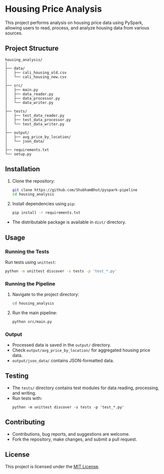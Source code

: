 # Housing Price Analysis

This project performs analysis on housing price data using PySpark, allowing users to read, process, and analyze housing data from various sources.

## Project Structure

```
housing_analysis/
│
├── data/
│   ├── cali_housing_old.csv
│   └── cali_housing_new.csv
│
├── src/
│   ├── main.py
│   ├── data_reader.py
│   ├── data_processor.py
│   └── data_writer.py
│
├── tests/
│   ├── test_data_reader.py
│   ├── test_data_processor.py
│   └── test_data_writer.py
│
├── output/
│   ├── avg_price_by_location/
│   └── json_data/
│
├── requirements.txt
└── setup.py
```

## Installation

1. Clone the repository:
   ```bash
   git clone https://github.com/ShubhamBhut/pyspark-pipeline
   cd housing_analysis
   ```

2. Install dependencies using `pip`:
   ```bash
   pip install -r requirements.txt
   ```

- The distributable package is available in `dist/` directory.

## Usage

### Running the Tests

Run tests using `unittest`:
```bash
python -m unittest discover -s tests -p 'test_*.py'
```

### Running the Pipeline

1. Navigate to the project directory:
   ```bash
   cd housing_analysis
   ```

2. Run the main pipeline:
   ```bash
   python src/main.py
   ```

### Output

- Processed data is saved in the `output/` directory.
- Check `output/avg_price_by_location/` for aggregated housing price data.
- `output/json_data/` contains JSON-formatted data.

## Testing

- The `tests/` directory contains test modules for data reading, processing, and writing.
- Run tests with:
    ```
    python -m unittest discover -s tests -p 'test_*.py'
    ```

## Contributing

- Contributions, bug reports, and suggestions are welcome. 
- Fork the repository, make changes, and submit a pull request.

## License

This project is licensed under the [MIT License](LICENSE).
